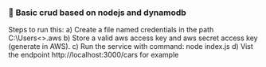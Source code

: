 ###   🔧 **Basic crud based on nodejs and dynamodb**
Steps to run this:
a) Create a file named credentials in the path C:\Users\<<username>>\.aws
b) Store a valid aws access key and aws secret access key (generate in AWS).
c) Run the service with command: node index.js
d) Vist the endpoint http://localhost:3000/cars for example